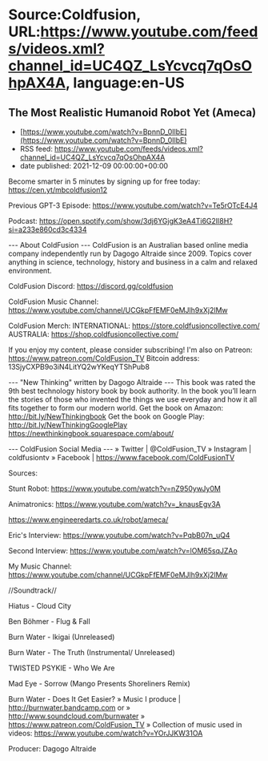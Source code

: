 # Source:Coldfusion, URL:https://www.youtube.com/feeds/videos.xml?channel_id=UC4QZ_LsYcvcq7qOsOhpAX4A, language:en-US

## The Most Realistic Humanoid Robot Yet (Ameca)
 - [https://www.youtube.com/watch?v=BpnnD_0IlbE](https://www.youtube.com/watch?v=BpnnD_0IlbE)
 - RSS feed: https://www.youtube.com/feeds/videos.xml?channel_id=UC4QZ_LsYcvcq7qOsOhpAX4A
 - date published: 2021-12-09 00:00:00+00:00

Become smarter in 5 minutes by signing up for free today: https://cen.yt/mbcoldfusion12

Previous GPT-3 Episode: https://www.youtube.com/watch?v=Te5rOTcE4J4

Podcast: https://open.spotify.com/show/3dj6YGjgK3eA4Ti6G2Il8H?si=a233e860cd3c4334

--- About ColdFusion ---
ColdFusion is an Australian based online media company independently run by Dagogo Altraide since 2009. Topics cover anything in science, technology, history and business in a calm and relaxed environment. 

ColdFusion Discord:  https://discord.gg/coldfusion

ColdFusion Music Channel: https://www.youtube.com/channel/UCGkpFfEMF0eMJlh9xXj2lMw

ColdFusion Merch:
INTERNATIONAL: https://store.coldfusioncollective.com/
AUSTRALIA: https://shop.coldfusioncollective.com/

If you enjoy my content, please consider subscribing!
I'm also on Patreon: https://www.patreon.com/ColdFusion_TV
Bitcoin address: 13SjyCXPB9o3iN4LitYQ2wYKeqYTShPub8

--- "New Thinking" written by Dagogo Altraide ---
This book was rated the 9th best technology history book by book authority.
In the book you’ll learn the stories of those who invented the things we use everyday and how it all fits together to form our modern world.
Get the book on Amazon: http://bit.ly/NewThinkingbook
Get the book on Google Play: http://bit.ly/NewThinkingGooglePlay
https://newthinkingbook.squarespace.com/about/

--- ColdFusion Social Media ---
» Twitter | @ColdFusion_TV
» Instagram | coldfusiontv
» Facebook | https://www.facebook.com/ColdFusionTV

Sources:

Stunt Robot: https://www.youtube.com/watch?v=nZ950ywJy0M

Animatronics: https://www.youtube.com/watch?v=_knausEgv3A

https://www.engineeredarts.co.uk/robot/ameca/

Eric's Interview: https://www.youtube.com/watch?v=PqbB07n_uQ4

Second Interview: https://www.youtube.com/watch?v=lOM65sqJZAo

My Music Channel:  https://www.youtube.com/channel/UCGkpFfEMF0eMJlh9xXj2lMw

//Soundtrack//

Hiatus - Cloud City

Ben Böhmer - Flug & Fall

Burn Water - Ikigai (Unreleased)

Burn Water - The Truth (Instrumental/ Unreleased)

TWISTED PSYKIE - Who We Are

Mad Eye - Sorrow (Mango Presents Shoreliners Remix)

Burn Water - Does It Get Easier?
» Music I produce | http://burnwater.bandcamp.com or 
» http://www.soundcloud.com/burnwater
» https://www.patreon.com/ColdFusion_TV
» Collection of music used in videos: https://www.youtube.com/watch?v=YOrJJKW31OA

Producer: Dagogo Altraide

